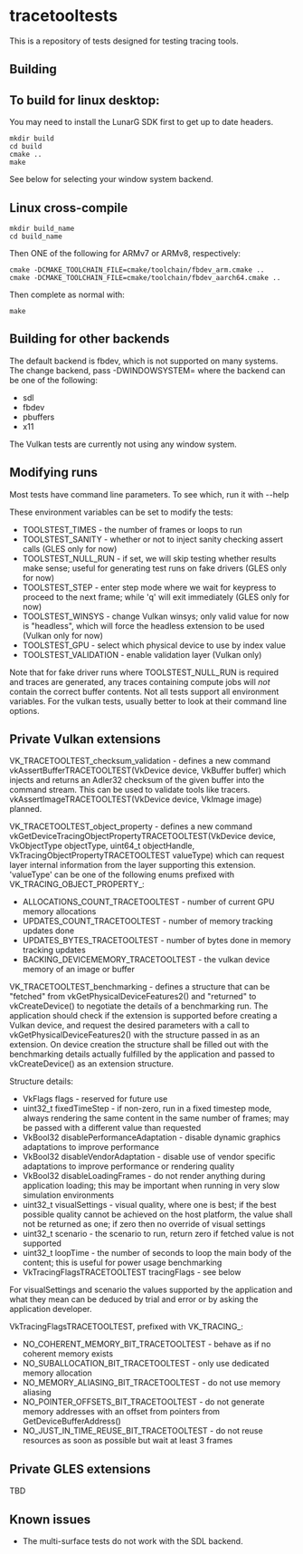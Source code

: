 tracetooltests
==============

This is a repository of tests designed for testing tracing tools.

Building
--------

To build for linux desktop:
--------------------------

You may need to install the LunarG SDK first to get up to date headers.

```
mkdir build
cd build
cmake ..
make
```

See below for selecting your window system backend.

Linux cross-compile
-------------------

```
mkdir build_name
cd build_name
```

Then ONE of the following for ARMv7 or ARMv8, respectively:
```
cmake -DCMAKE_TOOLCHAIN_FILE=cmake/toolchain/fbdev_arm.cmake ..
cmake -DCMAKE_TOOLCHAIN_FILE=cmake/toolchain/fbdev_aarch64.cmake ..
```

Then complete as normal with:
```
make
```

Building for other backends
---------------------------

The default backend is fbdev, which is not supported on many systems.
The change backend, pass -DWINDOWSYSTEM=<name of backend> where the
backend can be one of the following:

* sdl
* fbdev
* pbuffers
* x11

The Vulkan tests are currently not using any window system.

Modifying runs
--------------

Most tests have command line parameters. To see which, run it with --help

These environment variables can be set to modify the tests:

* TOOLSTEST_TIMES    - the number of frames or loops to run
* TOOLSTEST_SANITY   - whether or not to inject sanity checking assert calls
  (GLES only for now)
* TOOLSTEST_NULL_RUN - if set, we will skip testing whether results make sense;
  useful for generating test runs on fake drivers (GLES only for now)
* TOOLSTEST_STEP     - enter step mode where we wait for keypress to proceed to
  the next frame; while 'q' will exit immediately (GLES only for now)
* TOOLSTEST_WINSYS   - change Vulkan winsys; only valid value for now is "headless",
  which will force the headless extension to be used (Vulkan only for now)
* TOOLSTEST_GPU      - select which physical device to use by index value
* TOOLSTEST_VALIDATION - enable validation layer (Vulkan only)

Note that for fake driver runs where TOOLSTEST_NULL_RUN is required and traces are
generated, any traces containing compute jobs will _not_ contain the correct buffer
contents. Not all tests support all environment variables. For the vulkan tests,
usually better to look at their command line options.

Private Vulkan extensions
-------------------------

VK_TRACETOOLTEST_checksum_validation - defines a new command
vkAssertBufferTRACETOOLTEST(VkDevice device, VkBuffer buffer) which injects and
returns an Adler32 checksum of the given buffer into the command stream. This can
be used to validate tools like tracers.
vkAssertImageTRACETOOLTEST(VkDevice device, VkImage image) planned.

VK_TRACETOOLTEST_object_property - defines a new command
vkGetDeviceTracingObjectPropertyTRACETOOLTEST(VkDevice device, VkObjectType objectType,
uint64_t objectHandle, VkTracingObjectPropertyTRACETOOLTEST valueType) which can request
layer internal information from the layer supporting this extension. 'valueType' can be
one of the following enums prefixed with VK_TRACING_OBJECT_PROPERTY_:
* ALLOCATIONS_COUNT_TRACETOOLTEST - number of current GPU memory allocations
* UPDATES_COUNT_TRACETOOLTEST - number of memory tracking updates done
* UPDATES_BYTES_TRACETOOLTEST - number of bytes done in memory tracking updates
* BACKING_DEVICEMEMORY_TRACETOOLTEST - the vulkan device memory of an image or buffer

VK_TRACETOOLTEST_benchmarking - defines a structure that can be "fetched" from
vkGetPhysicalDeviceFeatures2() and "returned" to vkCreateDevice() to negotiate the details of
a benchmarking run. The application should check if the extension is supported before
creating a Vulkan device, and request the desired parameters with a call to
vkGetPhysicalDeviceFeatures2() with the structure passed in as an extension. On device
creation the structure shall be filled out with the benchmarking details actually
fulfilled by the application and passed to vkCreateDevice() as an extension structure.

Structure details:
* VkFlags flags - reserved for future use
* uint32_t fixedTimeStep - if non-zero, run in a fixed timestep mode, always rendering the
  same content in the same number of frames; may be passed with a different value than
  requested
* VkBool32 disablePerformanceAdaptation - disable dynamic graphics adaptations to improve
  performance
* VkBool32 disableVendorAdaptation - disable use of vendor specific adaptations to improve
  performance or rendering quality
* VkBool32 disableLoadingFrames - do not render anything during application loading; this
  may be important when running in very slow simulation environments
* uint32_t visualSettings - visual quality, where one is best; if the best possible
  quality cannot be achieved on the host platform, the value shall not be returned as one;
  if zero then no override of visual settings
* uint32_t scenario - the scenario to run, return zero if fetched value is not supported
* uint32_t loopTime - the number of seconds to loop the main body of the content; this is
  useful for power usage benchmarking
* VkTracingFlagsTRACETOOLTEST tracingFlags - see below

For visualSettings and scenario the values supported by the application and what they mean
can be deduced by trial and error or by asking the application developer.

VkTracingFlagsTRACETOOLTEST, prefixed with VK_TRACING_:
* NO_COHERENT_MEMORY_BIT_TRACETOOLTEST - behave as if no coherent memory exists
* NO_SUBALLOCATION_BIT_TRACETOOLTEST - only use dedicated memory allocation
* NO_MEMORY_ALIASING_BIT_TRACETOOLTEST - do not use memory aliasing
* NO_POINTER_OFFSETS_BIT_TRACETOOLTEST - do not generate memory addresses with an offset from
  pointers from GetDeviceBufferAddress()
* NO_JUST_IN_TIME_REUSE_BIT_TRACETOOLTEST - do not reuse resources as soon as possible but wait
  at least 3 frames

Private GLES extensions
-----------------------

TBD

Known issues
------------

* The multi-surface tests do not work with the SDL backend.
